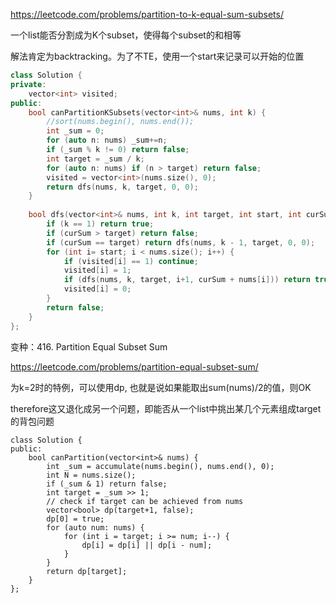 https://leetcode.com/problems/partition-to-k-equal-sum-subsets/

一个list能否分割成为K个subset，使得每个subset的和相等

解法肯定为backtracking。为了不TE，使用一个start来记录可以开始的位置

```cpp
class Solution {
private:
    vector<int> visited;
public:
    bool canPartitionKSubsets(vector<int>& nums, int k) {
        //sort(nums.begin(), nums.end());
        int _sum = 0;
        for (auto n: nums) _sum+=n;
        if (_sum % k != 0) return false;
        int target = _sum / k;
        for (auto n: nums) if (n > target) return false;
        visited = vector<int>(nums.size(), 0);
        return dfs(nums, k, target, 0, 0);
    }
    
    bool dfs(vector<int>& nums, int k, int target, int start, int curSum ) {
        if (k == 1) return true;
        if (curSum > target) return false;
        if (curSum == target) return dfs(nums, k - 1, target, 0, 0);
        for (int i= start; i < nums.size(); i++) {
            if (visited[i] == 1) continue;
            visited[i] = 1;
            if (dfs(nums, k, target, i+1, curSum + nums[i])) return true;
            visited[i] = 0;
        }
        return false;
    }
};
```

变种：416. Partition Equal Subset Sum

https://leetcode.com/problems/partition-equal-subset-sum/

为k=2时的特例，可以使用dp, 也就是说如果能取出sum(nums)/2的值，则OK

therefore这又退化成另一个问题，即能否从一个list中挑出某几个元素组成target的背包问题

```
class Solution {
public:
    bool canPartition(vector<int>& nums) {
        int _sum = accumulate(nums.begin(), nums.end(), 0);
        int N = nums.size();
        if (_sum & 1) return false;
        int target = _sum >> 1;
        // check if target can be achieved from nums
        vector<bool> dp(target+1, false);
        dp[0] = true;
        for (auto num: nums) {
            for (int i = target; i >= num; i--) {
                dp[i] = dp[i] || dp[i - num];
            }
        }
        return dp[target];
    }
};
```